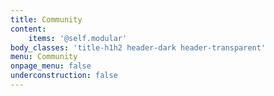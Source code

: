 ```yaml
---
title: Community
content:
    items: '@self.modular'
body_classes: 'title-h1h2 header-dark header-transparent'
menu: Community
onpage_menu: false
underconstruction: false
---
```


